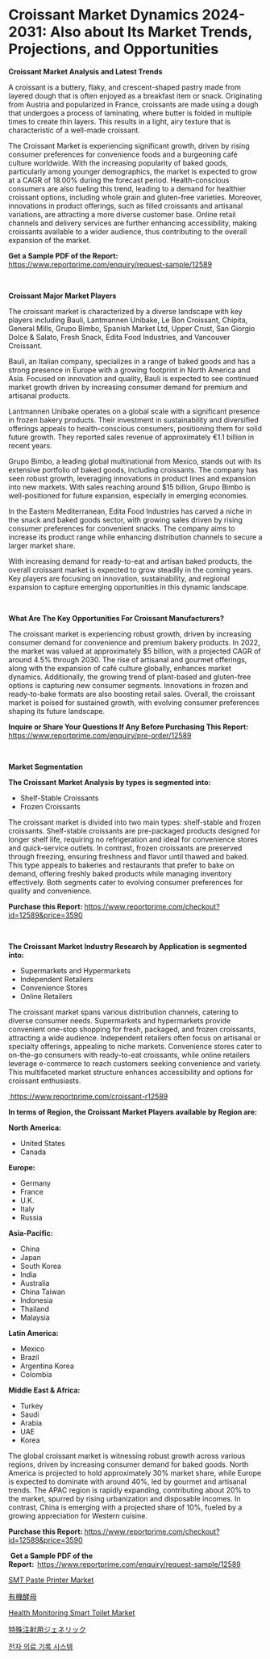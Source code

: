 <p><h1>Croissant Market Dynamics 2024-2031: Also about Its Market Trends, Projections, and Opportunities</h1></p><p><strong>Croissant Market Analysis and Latest Trends</strong></p>
<p><p>A croissant is a buttery, flaky, and crescent-shaped pastry made from layered dough that is often enjoyed as a breakfast item or snack. Originating from Austria and popularized in France, croissants are made using a dough that undergoes a process of laminating, where butter is folded in multiple times to create thin layers. This results in a light, airy texture that is characteristic of a well-made croissant.</p><p>The Croissant Market is experiencing significant growth, driven by rising consumer preferences for convenience foods and a burgeoning café culture worldwide. With the increasing popularity of baked goods, particularly among younger demographics, the market is expected to grow at a CAGR of 18.00% during the forecast period. Health-conscious consumers are also fueling this trend, leading to a demand for healthier croissant options, including whole grain and gluten-free varieties. Moreover, innovations in product offerings, such as filled croissants and artisanal variations, are attracting a more diverse customer base. Online retail channels and delivery services are further enhancing accessibility, making croissants available to a wider audience, thus contributing to the overall expansion of the market.</p></p>
<p><strong>Get a Sample PDF of the Report:&nbsp;</strong> <a href="https://www.reportprime.com/enquiry/request-sample/12589">https://www.reportprime.com/enquiry/request-sample/12589</a></p>
<p>&nbsp;</p>
<p><strong>Croissant Major Market Players</strong></p>
<p><p>The croissant market is characterized by a diverse landscape with key players including Bauli, Lantmannen Unibake, Le Bon Croissant, Chipita, General Mills, Grupo Bimbo, Spanish Market Ltd, Upper Crust, San Giorgio Dolce & Salato, Fresh Snack, Edita Food Industries, and Vancouver Croissant. </p><p>Bauli, an Italian company, specializes in a range of baked goods and has a strong presence in Europe with a growing footprint in North America and Asia. Focused on innovation and quality, Bauli is expected to see continued market growth driven by increasing consumer demand for premium and artisanal products.</p><p>Lantmannen Unibake operates on a global scale with a significant presence in frozen bakery products. Their investment in sustainability and diversified offerings appeals to health-conscious consumers, positioning them for solid future growth. They reported sales revenue of approximately €1.1 billion in recent years.</p><p>Grupo Bimbo, a leading global multinational from Mexico, stands out with its extensive portfolio of baked goods, including croissants. The company has seen robust growth, leveraging innovations in product lines and expansion into new markets. With sales reaching around $15 billion, Grupo Bimbo is well-positioned for future expansion, especially in emerging economies.</p><p>In the Eastern Mediterranean, Edita Food Industries has carved a niche in the snack and baked goods sector, with growing sales driven by rising consumer preferences for convenient snacks. The company aims to increase its product range while enhancing distribution channels to secure a larger market share.</p><p>With increasing demand for ready-to-eat and artisan baked products, the overall croissant market is expected to grow steadily in the coming years. Key players are focusing on innovation, sustainability, and regional expansion to capture emerging opportunities in this dynamic landscape.</p></p>
<p>&nbsp;</p>
<p><strong>What Are The Key Opportunities For Croissant Manufacturers?</strong></p>
<p><p>The croissant market is experiencing robust growth, driven by increasing consumer demand for convenience and premium bakery products. In 2022, the market was valued at approximately $5 billion, with a projected CAGR of around 4.5% through 2030. The rise of artisanal and gourmet offerings, along with the expansion of café culture globally, enhances market dynamics. Additionally, the growing trend of plant-based and gluten-free options is capturing new consumer segments. Innovations in frozen and ready-to-bake formats are also boosting retail sales. Overall, the croissant market is poised for sustained growth, with evolving consumer preferences shaping its future landscape.</p></p>
<p><strong>Inquire or Share Your Questions If Any Before Purchasing This Report:</strong> <a href="https://www.reportprime.com/enquiry/pre-order/12589">https://www.reportprime.com/enquiry/pre-order/12589</a></p>
<p>&nbsp;</p>
<p><strong>Market Segmentation</strong></p>
<p><strong>The Croissant Market Analysis by types is segmented into:</strong></p>
<p><ul><li>Shelf-Stable Croissants</li><li>Frozen Croissants</li></ul></p>
<p><p>The croissant market is divided into two main types: shelf-stable and frozen croissants. Shelf-stable croissants are pre-packaged products designed for longer shelf life, requiring no refrigeration and ideal for convenience stores and quick-service outlets. In contrast, frozen croissants are preserved through freezing, ensuring freshness and flavor until thawed and baked. This type appeals to bakeries and restaurants that prefer to bake on demand, offering freshly baked products while managing inventory effectively. Both segments cater to evolving consumer preferences for quality and convenience.</p></p>
<p><strong>Purchase this Report:&nbsp;</strong><a href="https://www.reportprime.com/checkout?id=12589&price=3590">https://www.reportprime.com/checkout?id=12589&price=3590</a></p>
<p>&nbsp;</p>
<p><strong>The Croissant Market Industry Research by Application is segmented into:</strong></p>
<p><ul><li>Supermarkets and Hypermarkets</li><li>Independent Retailers</li><li>Convenience Stores</li><li>Online Retailers</li></ul></p>
<p><p>The croissant market spans various distribution channels, catering to diverse consumer needs. Supermarkets and hypermarkets provide convenient one-stop shopping for fresh, packaged, and frozen croissants, attracting a wide audience. Independent retailers often focus on artisanal or specialty offerings, appealing to niche markets. Convenience stores cater to on-the-go consumers with ready-to-eat croissants, while online retailers leverage e-commerce to reach customers seeking convenience and variety. This multifaceted market structure enhances accessibility and options for croissant enthusiasts.</p></p>
<p><a href="https://www.reportprime.com/croissant-r12589">&nbsp;https://www.reportprime.com/croissant-r12589</a></p>
<p><strong>In terms of Region, the Croissant Market Players available by Region are:</strong></p>
<p>
    <p> <strong> North America: </strong>
        <ul>
            <li>United States</li>
            <li>Canada</li>
        </ul>
        </p> 
    <p> <strong> Europe: </strong>
        <ul>
            <li>Germany</li>
            <li>France</li>
            <li>U.K.</li>
            <li>Italy</li>
            <li>Russia</li>
        </ul>
        </p> 
    <p> <strong> Asia-Pacific: </strong>
        <ul>
            <li>China</li>
            <li>Japan</li>
            <li>South Korea</li>
            <li>India</li>
            <li>Australia</li>
            <li>China Taiwan</li>
            <li>Indonesia</li>
            <li>Thailand</li>
            <li>Malaysia</li>
        </ul>
        </p> 
    <p> <strong> Latin America: </strong>
        <ul>
            <li>Mexico</li>
            <li>Brazil</li>
            <li>Argentina Korea</li>
            <li>Colombia</li>
        </ul>
        </p> 
    <p> <strong> Middle East & Africa: </strong>
        <ul>
            <li>Turkey</li>
            <li>Saudi</li>
            <li>Arabia</li>
            <li>UAE</li>
            <li>Korea</li>
        </ul>
    </p>
    </p>
<p><p>The global croissant market is witnessing robust growth across various regions, driven by increasing consumer demand for baked goods. North America is projected to hold approximately 30% market share, while Europe is expected to dominate with around 40%, led by gourmet and artisanal trends. The APAC region is rapidly expanding, contributing about 20% to the market, spurred by rising urbanization and disposable incomes. In contrast, China is emerging with a projected share of 10%, fueled by a growing appreciation for Western cuisine.</p></p>
<p><strong>Purchase this Report: </strong><a href="https://www.reportprime.com/checkout?id=12589&price=3590">https://www.reportprime.com/checkout?id=12589&price=3590</a></p>
<p>&nbsp;<strong>Get a Sample PDF of the Report:&nbsp;&nbsp;</strong><a href="https://www.reportprime.com/enquiry/request-sample/12589">https://www.reportprime.com/enquiry/request-sample/12589</a></p>
<p><strong></strong></p>
<p><p><a href="https://medium.com/@sk99912151/navigating-the-global-smt-paste-printer-market-from-trends-to-strategy-for-period-from-2024-to-2031-6da35ce0a6a8">SMT Paste Printer Market</a></p><p><a href="https://medium.com/@mares423/%E6%9C%89%E6%A9%9F%E9%85%B5%E6%AF%8D%E5%B8%82%E5%A0%B4%E8%AA%BF%E6%9F%BB%E5%A0%B1%E5%91%8A%E6%9B%B8-2031%E5%B9%B4%E3%81%BE%E3%81%A7%E3%81%AE%E6%9C%89%E6%A9%9F%E9%85%B5%E6%AF%8D%E5%B8%82%E5%A0%B4%E3%81%AE%E5%B8%82%E5%A0%B4%E8%A6%8F%E6%A8%A1%E3%81%A8%E5%8F%8E%E7%9B%8A%E5%88%86%E6%9E%90%E3%82%92%E6%8E%A2%E3%82%8B-11-4-%E3%81%AEcagr%E3%82%92%E3%82%AB%E3%83%90%E3%83%BC%E3%81%97%E3%81%9F111%E3%83%9A%E3%83%BC%E3%82%B8%E3%81%AE%E5%A0%B1%E5%91%8A%E6%9B%B8-230fb6410391">有機酵母</a></p><p><a href="https://issuu.com/reportprime-2/docs/health-monitoring-smart-toilet-mark_624004802e8d93">Health Monitoring Smart Toilet Market</a></p><p><a href="https://medium.com/@mares423/2024%E5%B9%B4%E3%81%8B%E3%82%892031%E5%B9%B4%E3%81%BE%E3%81%A7%E3%81%AE%E6%9C%9F%E9%96%93%E3%81%AB%E3%81%8A%E3%81%91%E3%82%8B%E7%89%B9%E6%AE%8A%E6%B3%A8%E5%B0%84%E5%89%A4%E3%82%B8%E3%82%A7%E3%83%8D%E3%83%AA%E3%83%83%E3%82%AF%E5%B8%82%E5%A0%B4%E3%82%B7%E3%82%A7%E3%82%A2%E3%81%A8%E7%AB%B6%E4%BA%89%E5%8A%9B%E3%81%AE%E6%99%AF%E8%A6%B3%E3%81%AB%E5%AF%BE%E3%81%99%E3%82%8B%E6%B4%9E%E5%AF%9F-fdb6556ebb29">特殊注射用ジェネリック</a></p><p><a href="https://medium.com/@artyompoq5m4/%EC%A0%84%EC%9E%90-%EC%9D%98%EB%A3%8C-%EA%B8%B0%EB%A1%9D-%EC%8B%9C%EC%8A%A4%ED%85%9C-%EC%8B%9C%EC%9E%A5-%EA%B0%9C%EC%9A%94-2024%EB%85%84%EB%B6%80%ED%84%B0-2031%EB%85%84%EA%B9%8C%EC%A7%80%EC%9D%98-%EA%B8%80%EB%A1%9C%EB%B2%8C-%EC%8B%9C%EC%9E%A5-%EB%8F%99%ED%96%A5-%EB%B0%8F-%EB%AF%B8%EB%9E%98-%EC%A0%84%EB%A7%9D-2c80f1f07fab">전자 의료 기록 시스템</a></p></p>